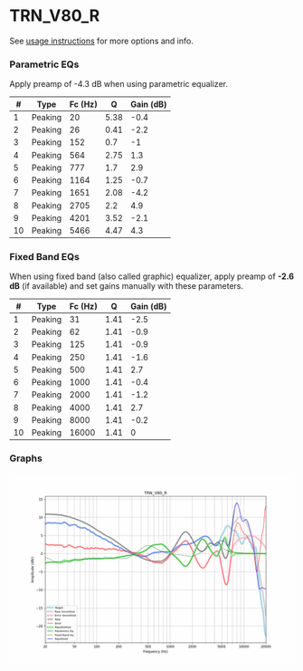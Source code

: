 # TRN_V80_R
See [usage instructions](https://github.com/jaakkopasanen/AutoEq#usage) for more options and info.

### Parametric EQs
Apply preamp of -4.3 dB when using parametric equalizer.

|   # | Type    |   Fc (Hz) |    Q |   Gain (dB) |
|-----|---------|-----------|------|-------------|
|   1 | Peaking |        20 | 5.38 |        -0.4 |
|   2 | Peaking |        26 | 0.41 |        -2.2 |
|   3 | Peaking |       152 | 0.7  |        -1   |
|   4 | Peaking |       564 | 2.75 |         1.3 |
|   5 | Peaking |       777 | 1.7  |         2.9 |
|   6 | Peaking |      1164 | 1.25 |        -0.7 |
|   7 | Peaking |      1651 | 2.08 |        -4.2 |
|   8 | Peaking |      2705 | 2.2  |         4.9 |
|   9 | Peaking |      4201 | 3.52 |        -2.1 |
|  10 | Peaking |      5466 | 4.47 |         4.3 |

### Fixed Band EQs
When using fixed band (also called graphic) equalizer, apply preamp of **-2.6 dB** (if available) and set gains manually with these parameters.

|   # | Type    |   Fc (Hz) |    Q |   Gain (dB) |
|-----|---------|-----------|------|-------------|
|   1 | Peaking |        31 | 1.41 |        -2.5 |
|   2 | Peaking |        62 | 1.41 |        -0.9 |
|   3 | Peaking |       125 | 1.41 |        -0.9 |
|   4 | Peaking |       250 | 1.41 |        -1.6 |
|   5 | Peaking |       500 | 1.41 |         2.7 |
|   6 | Peaking |      1000 | 1.41 |        -0.4 |
|   7 | Peaking |      2000 | 1.41 |        -1.2 |
|   8 | Peaking |      4000 | 1.41 |         2.7 |
|   9 | Peaking |      8000 | 1.41 |        -0.2 |
|  10 | Peaking |     16000 | 1.41 |         0   |

### Graphs
![](./TRN_V80_R.png)
